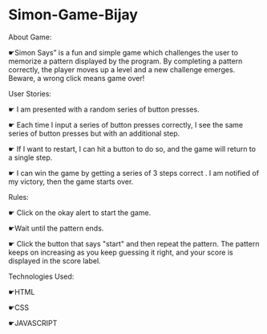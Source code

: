 # Simon-Game-Bijay

About Game:

☛Simon Says” is a fun and simple game which challenges the user to memorize a pattern displayed by the program. By completing a pattern correctly, the player moves up a level and a new challenge emerges. Beware, a wrong click means game over!

User Stories:

☛ I am presented with a random series of button presses.

☛ Each time I input a series of button presses correctly, I see the same series of button presses but with an additional step.

☛ If I want to restart, I can hit a button to do so, and the game will return to a single step.

☛ I can win the game by getting a series of 3 steps correct . I am notified of my victory, then the game starts over.

Rules:

☛ Click on the okay alert to start the game.

☛Wait until the pattern ends.

☛ Click the button that says "start" and then repeat the pattern. The pattern keeps on increasing as you keep guessing it right, and your score is displayed in the score label.

Technologies Used:

☛HTML

☛CSS

☛JAVASCRIPT
